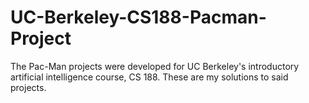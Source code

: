 # UC-Berkeley-CS188-Pacman-Project
The Pac-Man projects were developed for UC Berkeley's introductory artificial intelligence course, CS 188. These are my solutions to said projects.
